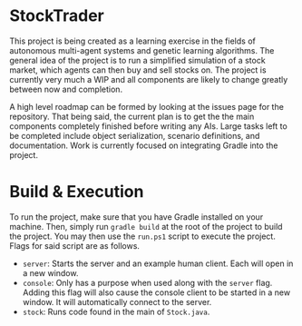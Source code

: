 StockTrader
==========
This project is being created as a learning exercise in the fields of autonomous multi-agent systems and genetic learning algorithms. The general idea of the project is to run a simplified simulation of a stock market, which agents can then buy and sell stocks on. The project is currently very much a WIP and all components are likely to change greatly between now and completion.

A high level roadmap can be formed by looking at the issues page for the repository. That being said, the current plan is to get the the main components completely finished before writing any AIs. Large tasks left to be completed include object serialization, scenario definitions, and documentation. Work is currently focused on integrating Gradle into the project.

Build & Execution
=================
To run the project, make sure that you have Gradle installed on your machine. Then, simply run `gradle build` at the root of the project to build the project. You may then use the `run.ps1` script to execute the project. Flags for said script are as follows.

* `server`: Starts the server and an example human client. Each will open in a new window.
* `console`: Only has a purpose when used along with the `server` flag. Adding this flag will also cause the console client to be started in a new window. It will automatically connect to the server.
* `stock`: Runs code found in the main of `Stock.java`.
